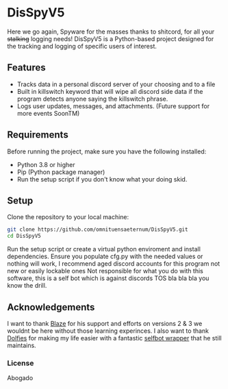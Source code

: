 # DisSpyV5
Here we go again, Spyware for the masses thanks to shitcord, for all your ~~stalking~~ logging needs!
DisSpyV5 is a Python-based project designed for the tracking and logging of specific users of interest. 


## Features

- Tracks data in a personal discord server of your choosing and to a file
- Built in killswitch keyword that will wipe all discord side data if the program detects anyone saying the killswitch phrase.
- Logs user updates, messages, and attachments. (Future support for more events SoonTM)

## Requirements

Before running the project, make sure you have the following installed:

- Python 3.8 or higher
- Pip (Python package manager)
- Run the setup script if you don't know what your doing skid.

## Setup

Clone the repository to your local machine:

```bash
git clone https://github.com/omnituensaeternum/DisSpyV5.git
cd DisSpyV5
```
Run the setup script or create a virtual python enviroment and install dependencies.
Ensure you populate cfg.py with the needed values or nothing will work, I recommend aged discord accounts for this program not new or easily lockable ones
Not responsible for what you do with this software, this is a self bot which is against discords TOS bla bla bla you know the drill.

## Acknowledgements

I want to thank [Blaze](https://github.com/Blaze-stack) for his support and efforts on versions 2 & 3 we wouldnt be here without those learning experinces.
I also want to thank [Dolfies](https://github.com/dolfies) for making my life easier with a fantastic [selfbot wrapper](https://github.com/dolfies/discord.py-self) that he still maintains.

### License 
Abogado
